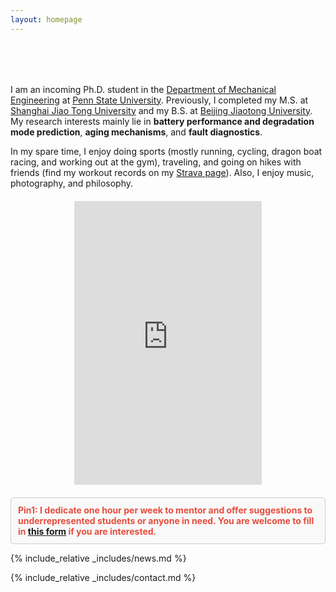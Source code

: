 ```yaml
---
layout: homepage
---
```


<h1 id="about-me"></h1>

<h2 style="margin: 80px 0px 10px;"></h2>

I am an incoming Ph.D. student in the [Department of Mechanical Engineering](https://www.me.psu.edu/) at [Penn State University](https://www.psu.edu/). Previously, I completed my M.S. at [Shanghai Jiao Tong University](https://en.sjtu.edu.cn/) and my B.S. at [Beijing Jiaotong University](http://en.njtu.edu.cn/). My research interests mainly lie in **battery performance and degradation mode prediction**, **aging mechanisms**, and **fault diagnostics**.

In my spare time, I enjoy doing sports (mostly running, cycling, dragon boat racing, and working out at the gym), traveling, and going on hikes with friends (find my workout records on my [Strava page](https://www.strava.com/athletes/shaoyanliu)). Also, I enjoy music, photography, and philosophy.

<div style="text-align: center; margin: 20px 0;">
  <iframe height='454' width='300' frameborder='0' allowtransparency='true' scrolling='no' src='https://www.strava.com/athletes/126530457/latest-rides/dc4788a7d3d36ad3bc1c745ed8aa54d7930b3d4e'></iframe>
</div>

<div style="border: 1px solid #ccc; padding: 11px; background-color: #f9f9f9; color: #333; border-radius: 5px;">
<strong style="color:#e74d3c;">Pin1: I dedicate one hour per week to mentor and offer suggestions to underrepresented students or anyone in need. You are welcome to fill in <a href="https://forms.gle/VpNYkEUKp5PXqFSv8">this form</a> if you are interested.</strong>
</div>

{% include_relative _includes/news.md %}

{% include_relative _includes/contact.md %}
